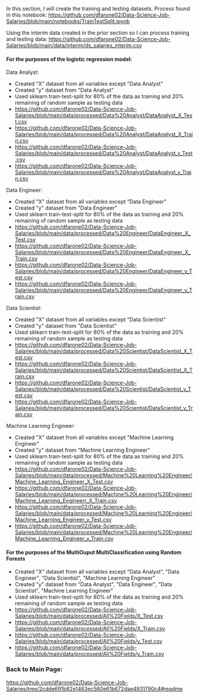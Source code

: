In this section, I will create the training and testing datasets. Process found in this notebook:
https://github.com/dfarone02/Data-Science-Job-Salaries/blob/main/notebooks/TrainTestSplit.ipynb

Using the interim data created in the prior section so I can process training and testing data:
https://github.com/dfarone02/Data-Science-Job-Salaries/blob/main/data/interim/ds_salaries_interim.csv

#### For the purposes of the logistic regression model:

Data Analyst: <br>
 - Created "X" dataset from all variables except "Data Analyst"
 - Created "y" dataset from "Data Analyst"
 - Used sklearn train-test-split for 80% of the data as training and 20% remaining of random sample as testing data
 - https://github.com/dfarone02/Data-Science-Job-Salaries/blob/main/data/processed/Data%20Analyst/DataAnalyst_X_Test.csv
 - https://github.com/dfarone02/Data-Science-Job-Salaries/blob/main/data/processed/Data%20Analyst/DataAnalyst_X_Train.csv
 - https://github.com/dfarone02/Data-Science-Job-Salaries/blob/main/data/processed/Data%20Analyst/DataAnalyst_y_Test.csv
 - https://github.com/dfarone02/Data-Science-Job-Salaries/blob/main/data/processed/Data%20Analyst/DataAnalyst_y_Train.csv

Data Engineer: <br>
 - Created "X" dataset from all variables except "Data Engineer"
 - Created "y" dataset from "Data Engineer"
 - Used sklearn train-test-split for 80% of the data as training and 20% remaining of random sample as testing data
 - https://github.com/dfarone02/Data-Science-Job-Salaries/blob/main/data/processed/Data%20Engineer/DataEngineer_X_Test.csv
 - https://github.com/dfarone02/Data-Science-Job-Salaries/blob/main/data/processed/Data%20Engineer/DataEngineer_X_Train.csv
 - https://github.com/dfarone02/Data-Science-Job-Salaries/blob/main/data/processed/Data%20Engineer/DataEngineer_y_Test.csv
 - https://github.com/dfarone02/Data-Science-Job-Salaries/blob/main/data/processed/Data%20Engineer/DataEngineer_y_Train.csv

Data Scientist: <br>
 - Created "X" dataset from all variables except "Data Scientist"
 - Created "y" dataset from "Data Scientist"
 - Used sklearn train-test-split for 80% of the data as training and 20% remaining of random sample as testing data
 - https://github.com/dfarone02/Data-Science-Job-Salaries/blob/main/data/processed/Data%20Scientist/DataScientist_X_Test.csv
 - https://github.com/dfarone02/Data-Science-Job-Salaries/blob/main/data/processed/Data%20Scientist/DataScientist_X_Train.csv
 - https://github.com/dfarone02/Data-Science-Job-Salaries/blob/main/data/processed/Data%20Scientist/DataScientist_y_Test.csv
 - https://github.com/dfarone02/Data-Science-Job-Salaries/blob/main/data/processed/Data%20Scientist/DataScientist_y_Train.csv

Machine Learning Engineer: <br>
 - Created "X" dataset from all variables except "Machine Learning Engineer"
 - Created "y" dataset from "Machine Learning Engineer"
 - Used sklearn train-test-split for 80% of the data as training and 20% remaining of random sample as testing data
 - https://github.com/dfarone02/Data-Science-Job-Salaries/blob/main/data/processed/Machine%20Learning%20Engineer/Machine_Learning_Engineer_X_Test.csv
 - https://github.com/dfarone02/Data-Science-Job-Salaries/blob/main/data/processed/Machine%20Learning%20Engineer/Machine_Learning_Engineerr_X_Train.csv
 -  https://github.com/dfarone02/Data-Science-Job-Salaries/blob/main/data/processed/Machine%20Learning%20Engineer/Machine_Learning_Engineer_y_Test.csv
-  https://github.com/dfarone02/Data-Science-Job-Salaries/blob/main/data/processed/Machine%20Learning%20Engineer/Machine_Learning_Engineer_y_Train.csv

#### For the purposes of the MultiOuput MultiClassification using Random Forests
 - Created "X" dataset from all variables except "Data Analyst", "Data Engineer", "Data Scientist", "Machine Learning Engineer"
 - Created "y" dataset from "Data Analyst", "Data Engineer", "Data Scientist", "Machine Learning Engineer"
 - Used sklearn train-test-split for 80% of the data as training and 20% remaining of random sample as testing data
 - https://github.com/dfarone02/Data-Science-Job-Salaries/blob/main/data/processed/All%20Fields/X_Test.csv
 - https://github.com/dfarone02/Data-Science-Job-Salaries/blob/main/data/processed/All%20Fields/X_Train.csv
 - https://github.com/dfarone02/Data-Science-Job-Salaries/blob/main/data/processed/All%20Fields/y_Test.csv
 - https://github.com/dfarone02/Data-Science-Job-Salaries/blob/main/data/processed/All%20Fields/y_Train.csv

### Back to Main Page: <br>
https://github.com/dfarone02/Data-Science-Job-Salaries/tree/2cdde691b82e1463ec560e61b672dae4931790c4#readme
